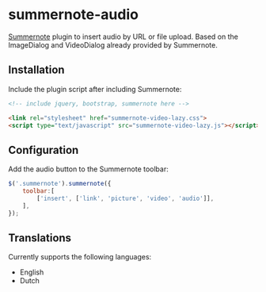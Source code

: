 # summernote-audio
[Summernote](https://summernote.org/) plugin to insert audio by URL or file upload. Based on the ImageDialog and VideoDialog already provided by Summernote.

## Installation

Include the plugin script after including Summernote:

```html
<!-- include jquery, bootstrap, summernote here -->

<link rel="stylesheet" href="summernote-video-lazy.css">
<script type="text/javascript" src="summernote-video-lazy.js"></script>
```

## Configuration

Add the audio button to the Summernote toolbar:

````javascript
$('.summernote').summernote({
    toolbar:[
        ['insert', ['link', 'picture', 'video', 'audio']],
    ],
});
````

## Translations

Currently supports the following languages:
* English
* Dutch
